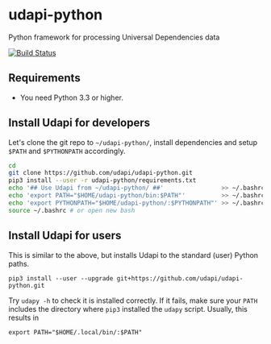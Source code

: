 # udapi-python
Python framework for processing Universal Dependencies data

[![Build Status](https://travis-ci.org/udapi/udapi-python.svg?branch=master)](https://travis-ci.org/udapi/udapi-python)

## Requirements
- You need Python 3.3 or higher.

## Install Udapi for developers
Let's clone the git repo to `~/udapi-python/`, install dependencies
and setup `$PATH` and `$PYTHONPATH` accordingly.
```bash
cd
git clone https://github.com/udapi/udapi-python.git
pip3 install --user -r udapi-python/requirements.txt
echo '## Use Udapi from ~/udapi-python/ ##'                >> ~/.bashrc
echo 'export PATH="$HOME/udapi-python/bin:$PATH"'          >> ~/.bashrc
echo 'export PYTHONPATH="$HOME/udapi-python/:$PYTHONPATH"' >> ~/.bashrc
source ~/.bashrc # or open new bash
```

## Install Udapi for users
This is similar to the above, but installs Udapi to the standard (user) Python paths.
```
pip3 install --user --upgrade git+https://github.com/udapi/udapi-python.git
```
Try `udapy -h` to check it is installed correctly.
If it fails, make sure your `PATH` includes the directory where `pip3` installed the `udapy` script.
Usually, this results in
```
export PATH="$HOME/.local/bin/:$PATH"
```
